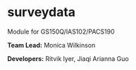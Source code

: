 # surveydata
Module for GS150Q/IAS102/PACS190

**Team Lead:** Monica Wilkinson

**Developers:** Ritvik Iyer, Jiaqi Arianna Guo
